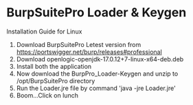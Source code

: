 # BurpSuitePro Loader & Keygen

Installation Guide for Linux

1. Download BurpSuitePro Letest version from https://portswigger.net/burp/releases#professional
2. Download openlogic-openjdk-17.0.12+7-linux-x64-deb.deb
3. Install both the application
4. Now download the BurpPro_Loader-Keygen and unzip to /opt/BurpSuitePro directory
5. Run the Loader.jre file by command 'java -jre Loader.jre'
6. Boom...Click on lunch
